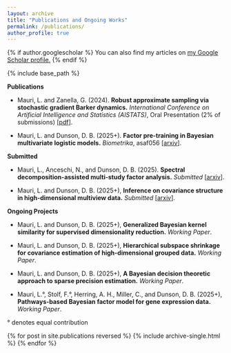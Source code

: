 ```yaml
---
layout: archive
title: "Publications and Ongoing Works"
permalink: /publications/
author_profile: true
---
```



{% if author.googlescholar %}
  You can also find my articles on <u><a href="{{author.googlescholar}}">my Google Scholar profile</a>.</u>
{% endif %}

{% include base_path %}

**Publications**

* Mauri, L. and Zanella, G. (2024).
**Robust approximate sampling via stochastic gradient Barker dynamics.**
*International Conference on Artificial Intelligence and Statistics (AISTATS)*, Oral Presentation (2% of submissions) [[pdf](https://proceedings.mlr.press/v238/mauri24a/mauri24a.pdf)].

* Mauri, L. and Dunson, D. B. (2025+).
**Factor pre-training in Bayesian multivariate logistic models.**
*Biometrika*, asaf056 [[arxiv](https://arxiv.org/abs/2409.17441)].


**Submitted**

* Mauri, L., Anceschi, N., and Dunson, D. B. (2025).
**Spectral decomposition-assisted multi-study factor analysis.**
*Submitted* [[arxiv](https://arxiv.org/abs/2502.14600)].

* Mauri, L. and Dunson, D. B. (2025+),
**Inference on covariance structure in high-dimensional multiview data.**
*Submitted* [[arxiv](https://arxiv.org/abs/2509.02772)].

**Ongoing Projects**

* Mauri, L. and Dunson, D. B. (2025+),
**Generalized Bayesian kernel similarity for supervised dimensionality reduction.**
*Working Paper*.

* Mauri, L. and Dunson, D. B. (2025+),
**Hierarchical subspace shrinkage for covariance estimation of high-dimensional grouped data.**
*Working Paper*.

* Mauri, L. and Dunson, D. B. (2025+),
**A Bayesian decision theoretic approach to sparse precision estimation.**
*Working Paper*.

* Mauri, L.°, Stolf, F.°, Herring, A. H., Miller, C., and Dunson, D. B. (2025+),
**Pathways-based Bayesian factor model for gene expression data.**
*Working Paper*.

° denotes equal contribution



{% for post in site.publications reversed %}
  {% include archive-single.html %}
{% endfor %}

